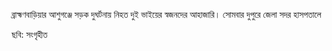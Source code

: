 ব্রাহ্মণবাড়িয়ার আশুগঞ্জে সড়ক দুঘর্টনায় নিহত দুই ভাইয়ের স্বজনদের আহাজারি। সোমবার দুপুরে জেলা সদর হাসপতালে

ছবি: সংগৃহীত
